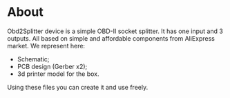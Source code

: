 # About

Obd2Splitter device is a simple OBD-II socket splitter. It has one input and 3 outputs. All based on simple and affordable components from AliExpress market.
We represent here:
* Schematic;
* PCB design (Gerber x2);
* 3d printer model for the box.

Using these files you can create it and use freely.

